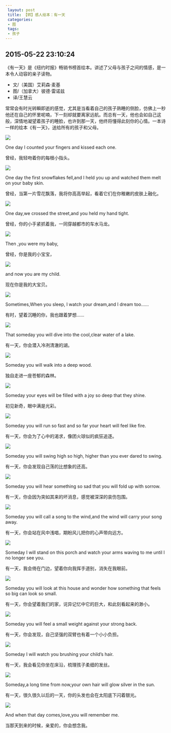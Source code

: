 ```yaml
---
 layout: post
 title: 【转】感人绘本：有一天
 categories:
 - 图
 tags:
 - 孩子
---
```


## 2015-05-22 23:10:24

《有一天》是《纽约时报》畅销书榜首绘本。讲述了父母与孩子之间的情感，是一本令人动容的亲子读物。

- 文/（美国）艾莉森·麦基
- 图/（加拿大）彼德·雷诺兹
- 译/王慧云

常常会有时光转瞬即逝的感觉，尤其是当看着自己的孩子熟睡的侧脸，仿佛上一秒他还在自己的怀里呢喃，下一刻却就要离家远航。而总有一天，他也会如自己这般，深情地凝望着孩子的睡脸，也许到那一天，他终将懂得此刻你的心情。一本诗一样的绘本《有一天》，送给所有的孩子和父母。

![](https://jerkwin.github.io/pic/感人绘本：有一天-1.jpg)

One day I counted your fingers and kissed each one.

曾经，我轻吻着你的每根小指头。

![](https://jerkwin.github.io/pic/感人绘本：有一天-2.jpg)

One day the first snowflakes fell,and I held you up and watched them melt on your baby skin.

曾经，当第一片雪花飘落，我将你高高举起，看着它们在你稚嫩的皮肤上融化。

![](https://jerkwin.github.io/pic/感人绘本：有一天-3.jpg)

One day,we crossed the street,and you held my hand tight.

曾经，你的小手紧抓着我，一同穿越都市的车水马龙。

![](https://jerkwin.github.io/pic/感人绘本：有一天-4.jpg)

Then ,you were my baby,

曾经，你是我的小宝宝，

![](https://jerkwin.github.io/pic/感人绘本：有一天-5.jpg)

and now you are my child.

现在你是我的大宝贝。

![](https://jerkwin.github.io/pic/感人绘本：有一天-6.jpg)

Sometimes,When you sleep, I watch your dream,and I dream too……

有时，望着沉睡的你，我也跟着梦想……

![](https://jerkwin.github.io/pic/感人绘本：有一天-7.jpg)

That someday you will dive into the cool,clear water of a lake.

有一天，你会潜入冷冽清澈的湖。

![](https://jerkwin.github.io/pic/感人绘本：有一天-8.jpg)

Someday you will walk into a deep wood.

独自走进一座苍郁的森林。

![](https://jerkwin.github.io/pic/感人绘本：有一天-9.jpg)

Someday your eyes will be filled with a joy so deep that they shine.

初见新奇，眼中满是光彩。

![](https://jerkwin.github.io/pic/感人绘本：有一天-10.jpg)

Someday you will run so fast and so far your heart will feel like fire.

有一天，你会为了心中的渴求，像团火球似的疯狂追逐。

![](https://jerkwin.github.io/pic/感人绘本：有一天-11.jpg)

Someday you will swing high so high, higher than you ever dared to swing.

有一天，你会发现自己荡的比想象的还高。

![](https://jerkwin.github.io/pic/感人绘本：有一天-12.jpg)

Someday you will hear something so sad that you will fold up with sorrow.

有一天，你会因为突如其来的坏消息，感觉被深深的哀伤包围。

![](https://jerkwin.github.io/pic/感人绘本：有一天-13.jpg)

Someday you will call a song to the wind,and the wind will carry your song away.

有一天，你会站在风中浅唱，期盼风儿把你的心声带向远方。

![](https://jerkwin.github.io/pic/感人绘本：有一天-14.jpg)

Someday I will stand on this porch and watch your arms waving to me until I no longer see you.

有一天，我会倚在门边，望着你向我挥手道别，消失在我眼前。

![](https://jerkwin.github.io/pic/感人绘本：有一天-15.jpg)

Someday you will look at this house and wonder how something that feels so big can look so small.

有一天，你会望着我们的家，诧异记忆中它的巨大，和此刻看起来的渺小。

![](https://jerkwin.github.io/pic/感人绘本：有一天-16.jpg)

Someday you will feel a small weight against your strong back.

有一天，你会发现，自己坚强的双臂也有着一个小小负担。

![](https://jerkwin.github.io/pic/感人绘本：有一天-17.jpg)

Someday I will watch you brushing your child’s hair.

有一天，我会看见你坐在床沿，梳理孩子柔细的发丝。

![](https://jerkwin.github.io/pic/感人绘本：有一天-18.jpg)

Someday,a long time from now,your own hair will glow silver in the sun.

有一天，很久很久以后的一天，你的头发也会在太阳底下闪着银光。

![](https://jerkwin.github.io/pic/感人绘本：有一天-19.jpg)

And when that day comes,love,you will remember me.

当那天到来的时候，亲爱的，你会想念我。
